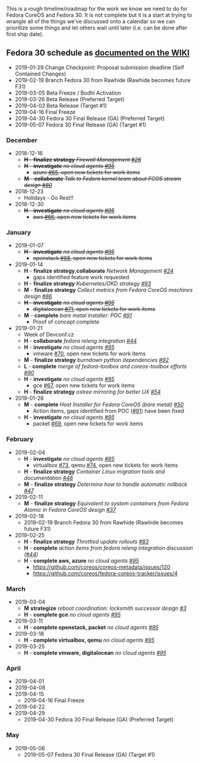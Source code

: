 This is a rough timeline/roadmap for the work we know we need to do
for Fedora CoreOS and Fedora 30. It is not complete but it is a start
at trying to wrangle all of the things we've discussed onto a calendar
so we can prioritize some things and let others wait until later (i.e.
can be done after first ship date).

## Fedora 30 schedule as [documented on the WIKI](https://fedoraproject.org/wiki/Releases/30/Schedule)
- 2019-01-29  Change Checkpoint: Proposal submission deadline (Self Contained Changes)
- 2019-02-19  Branch Fedora 30 from Rawhide (Rawhide becomes future F31)              
- 2019-03-05  Beta Freeze / Bodhi Activation                                      
- 2019-03-26  Beta Release (Preferred Target)                                         
- 2019-04-02  Beta Release (Target #1)                                                
- 2019-04-16  Final Freeze                                                        
- 2019-04-30  Fedora 30 Final Release (GA) (Preferred Target)                         
- 2019-05-07  Fedora 30 Final Release (GA) (Target #1)                                

### December
- 2018-12-16
    - ~~**H** - **finalize strategy** *Firewall Management [#26](https://github.com/coreos/fedora-coreos-tracker/issues/26)*~~
    - ~~**H** - **investigate** *no cloud agents [#95](https://github.com/coreos/fedora-coreos-tracker/issues/95)*~~
        - ~~azure [#65](https://github.com/coreos/fedora-coreos-tracker/issues/65). open new tickets for work items~~
    - ~~**M** - **collaborate** *Talk to Fedora kernel team about FCOS stream design [#80](https://github.com/coreos/fedora-coreos-tracker/issues/80)*~~
- 2018-12-23
    - Holidays - Go Rest!!
- 2018-12-30
    - ~~**H** - **investigate** *no cloud agents [#95](https://github.com/coreos/fedora-coreos-tracker/issues/95)*~~
        - ~~aws [#66](https://github.com/coreos/fedora-coreos-tracker/issues/66), open new tickets for work items~~


### January
- 2019-01-07
    - ~~**H** - **investigate** *no cloud agents [#95](https://github.com/coreos/fedora-coreos-tracker/issues/95)*~~
        - ~~openstack [#68](https://github.com/coreos/fedora-coreos-tracker/issues/68), open new tickets for work items~~ 
- 2019-01-14
    - **H** - **finalize strategy**,**collaborate** *Network Management [#24](https://github.com/coreos/fedora-coreos-tracker/issues/24)*
        - gaps identified feature work requested
    - **H** - **finalize strategy** *Kubernetes/OKD strategy [#93](https://github.com/coreos/fedora-coreos-tracker/issues/93)*
    - **M** - **finalize strategy** *Collect metrics from Fedora CoreOS machines design [#86](https://github.com/coreos/fedora-coreos-tracker/issues/86)*
    - ~~**H** - **investigate** *no cloud agents [#95](https://github.com/coreos/fedora-coreos-tracker/issues/95)*~~
        - ~~digitalocean [#71](https://github.com/coreos/fedora-coreos-tracker/issues/71), open new tickets for work items~~
    - **M** - **complete** *bare metal installer: POC [#91](https://github.com/coreos/fedora-coreos-tracker/issues/91)*
        - Proof of concept complete
- 2019-01-21
    - Week of Devconf.cz
    - **H** - **collaborate** *fedora releng integration [#44](https://github.com/coreos/fedora-coreos-tracker/issues/44)*
    - **H** - **investigate** *no cloud agents [#95](https://github.com/coreos/fedora-coreos-tracker/issues/95)*
        - vmware [#70](https://github.com/coreos/fedora-coreos-tracker/issues/70), open new tickets for work items
    - **M** - **finalize strategy** *burndown python dependencies [#92](https://github.com/coreos/fedora-coreos-tracker/issues/92)*
    - **L** - **complete** *merge of fedora-toolbox and coreos-toolbox efforts [#90](https://github.com/coreos/fedora-coreos-tracker/issues/90)*
    - **H** - **investigate** *no cloud agents [#95](https://github.com/coreos/fedora-coreos-tracker/issues/95)*
        - gce [#67](https://github.com/coreos/fedora-coreos-tracker/issues/67), open new tickets for work items
    - **H** - **finalize strategy** *ostree mirroring for better UX [#54](https://github.com/coreos/fedora-coreos-tracker/issues/54)*
- 2019-01-28
    - **M** - **complete** *Host Installer for Fedora CoreOS (bare metal) [#50](https://github.com/coreos/fedora-coreos-tracker/issues/50)*
        - Action items, gaps identified from POC ([#91](https://github.com/coreos/fedora-coreos-tracker/issues/91)) have been fixed
    - **H** - **investigate** *no cloud agents [#95](https://github.com/coreos/fedora-coreos-tracker/issues/95)*
        - packet [#69](https://github.com/coreos/fedora-coreos-tracker/issues/69), open new tickets for work items


### February 
- 2019-02-04
    - **H** - **investigate** *no cloud agents [#95](https://github.com/coreos/fedora-coreos-tracker/issues/95)*
        - virtualbox [#73](https://github.com/coreos/fedora-coreos-tracker/issues/), qemu [#74](https://github.com/coreos/fedora-coreos-tracker/issues/74), open new tickets for work items
    - **H** - **finalize strategy** *Container Linux migration tools and documentation [#48](https://github.com/coreos/fedora-coreos-tracker/issues/48)*
    - **M** - **finalize strategy** *Determine how to handle automatic rollback [#47](https://github.com/coreos/fedora-coreos-tracker/issues/47)*
- 2019-02-11 
    - **M** - **finalize strategy** *Equivalent to system containers from Fedora Atomic in Fedora CoreOS design [#37](https://github.com/coreos/fedora-coreos-tracker/issues/37)*
- 2019-02-18 
    - 2019-02-19  Branch Fedora 30 from Rawhide (Rawhide becomes future F31)              
- 2019-02-25 
    - **H** - **finalize strategy** *Throttled update rollouts [#83](https://github.com/coreos/fedora-coreos-tracker/issues/83)*
    - **H** - **complete** *action items from fedora releng integration discussion ([#44](https://github.com/coreos/fedora-coreos-tracker/issues/44))*
    - **H** - **complete aws, azure** *no cloud agents [#95](https://github.com/coreos/fedora-coreos-tracker/issues/95)*
        - https://github.com/coreos/coreos-metadata/issues/120
        - https://github.com/coreos/fedora-coreos-tracker/issues/4


### March       
- 2019-03-04
    - **M** **strategize** *reboot coordination: locksmith successor design [#3](https://github.com/coreos/fedora-coreos-tracker/issues/3)*
    - **H** - **complete gce** *no cloud agents [#95](https://github.com/coreos/fedora-coreos-tracker/issues/95)*
- 2019-03-11 
    - **H** - **complete openstack, packet** *no cloud agents [#95](https://github.com/coreos/fedora-coreos-tracker/issues/95)*
- 2019-03-18 
    - **H** - **complete virtualbox, qemu** *no cloud agents [#95](https://github.com/coreos/fedora-coreos-tracker/issues/95)*
- 2019-03-25 
    - **H** - **complete vmware, digitalocean** *no cloud agents [#95](https://github.com/coreos/fedora-coreos-tracker/issues/95)*

### April
- 2019-04-01
- 2019-04-08
- 2019-04-15
    - 2019-04-16  Final Freeze                                                        
- 2019-04-22
- 2019-04-29
    - 2019-04-30  Fedora 30 Final Release (GA) (Preferred Target)

### May
- 2019-05-06
    - 2019-05-07  Fedora 30 Final Release (GA) (Target #1)
